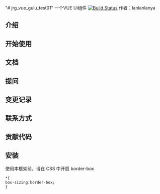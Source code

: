 "# jrg_vue_gulu_test01" 一个VUE Ui组件
[![Build Status](https://travis-ci.org/lanlanlanya/jrg_vue_gulu_test01.svg?branch=master)](https://travis-ci.org/lanlanlanya/jrg_vue_gulu_test01)
作者：lanlanlanya
## 介绍
## 开始使用
## 文档
## 提问
## 变更记录
## 联系方式
## 贡献代码

## 安装
使用本框架前，请在 CSS 中开启 border-box
```
*{
box-sizing:border-box;
}

```